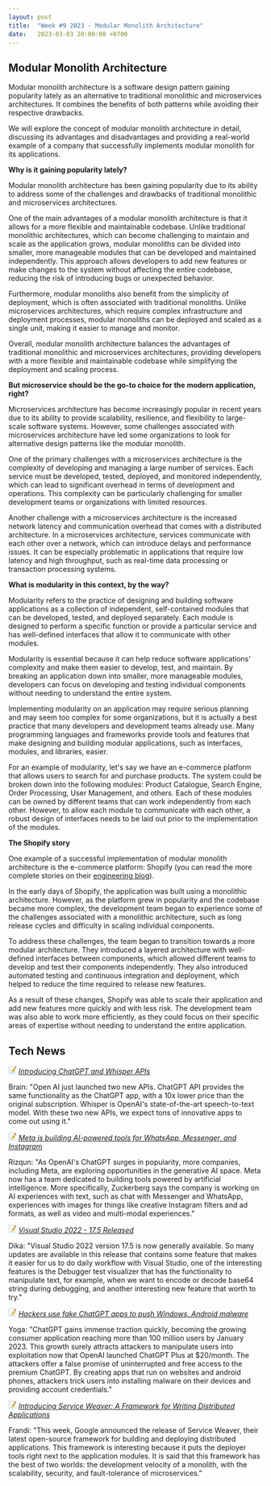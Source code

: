```yaml
---
layout: post
title:  "Week #9 2023 - Modular Monolith Architecture"
date:   2023-03-03 20:00:00 +0700
---
```


## Modular Monolith Architecture

Modular monolith architecture is a software design pattern gaining popularity lately as an alternative to traditional monolithic and microservices architectures. It combines the benefits of both patterns while avoiding their respective drawbacks. 

We will explore the concept of modular monolith architecture in detail, discussing its advantages and disadvantages and providing a real-world example of a company that successfully implements modular monolith for its applications.

__Why is it gaining popularity lately?__

Modular monolith architecture has been gaining popularity due to its ability to address some of the challenges and drawbacks of traditional monolithic and microservices architectures.

One of the main advantages of a modular monolith architecture is that it allows for a more flexible and maintainable codebase. Unlike traditional monolithic architectures, which can become challenging to maintain and scale as the application grows, modular monoliths can be divided into smaller, more manageable modules that can be developed and maintained independently. This approach allows developers to add new features or make changes to the system without affecting the entire codebase, reducing the risk of introducing bugs or unexpected behavior.

Furthermore, modular monoliths also benefit from the simplicity of deployment, which is often associated with traditional monoliths. Unlike microservices architectures, which require complex infrastructure and deployment processes, modular monoliths can be deployed and scaled as a single unit, making it easier to manage and monitor.

Overall, modular monolith architecture balances the advantages of traditional monolithic and microservices architectures, providing developers with a more flexible and maintainable codebase while simplifying the deployment and scaling process.

__But microservice should be the go-to choice for the modern application, right?__

Microservices architecture has become increasingly popular in recent years due to its ability to provide scalability, resilience, and flexibility to large-scale software systems. However, some challenges associated with microservices architecture have led some organizations to look for alternative design patterns like the modular monolith.

One of the primary challenges with a microservices architecture is the complexity of developing and managing a large number of services. Each service must be developed, tested, deployed, and monitored independently, which can lead to significant overhead in terms of development and operations. This complexity can be particularly challenging for smaller development teams or organizations with limited resources.

Another challenge with a microservices architecture is the increased network latency and communication overhead that comes with a distributed architecture. In a microservices architecture, services communicate with each other over a network, which can introduce delays and performance issues. It can be especially problematic in applications that require low latency and high throughput, such as real-time data processing or transaction processing systems.

__What is modularity in this context, by the way?__

Modularity refers to the practice of designing and building software applications as a collection of independent, self-contained modules that can be developed, tested, and deployed separately. Each module is designed to perform a specific function or provide a particular service and has well-defined interfaces that allow it to communicate with other modules.

Modularity is essential because it can help reduce software applications' complexity and make them easier to develop, test, and maintain. By breaking an application down into smaller, more manageable modules, developers can focus on developing and testing individual components without needing to understand the entire system.

Implementing modularity on an application may require serious planning and may seem too complex for some organizations, but it is actually a best practice that many developers and development teams already use. Many programming languages and frameworks provide tools and features that make designing and building modular applications, such as interfaces, modules, and libraries, easier.

For an example of modularity, let's say we have an e-commerce platform that allows users to search for and purchase products. The system could be broken down into the following modules: Product Catalogue, Search Engine, Order Processing, User Management, and others. Each of these modules can be owned by different teams that can work independently from each other. However, to allow each module to communicate with each other, a robust design of interfaces needs to be laid out prior to the implementation of the modules.

__The Shopify story__

One example of a successful implementation of modular monolith architecture is the e-commerce platform: Shopify (you can read the more complete stories on their [engineering blog](https://shopify.engineering/shopify-monolith)). 

In the early days of Shopify, the application was built using a monolithic architecture. However, as the platform grew in popularity and the codebase became more complex, the development team began to experience some of the challenges associated with a monolithic architecture, such as long release cycles and difficulty in scaling individual components.

To address these challenges, the team began to transition towards a more modular architecture. They introduced a layered architecture with well-defined interfaces between components, which allowed different teams to develop and test their components independently. They also introduced automated testing and continuous integration and deployment, which helped to reduce the time required to release new features.

As a result of these changes, Shopify was able to scale their application and add new features more quickly and with less risk. The development team was also able to work more efficiently, as they could focus on their specific areas of expertise without needing to understand the entire application.

## Tech News

![memo](/assets/images/memo16.png) *[Introducing ChatGPT and Whisper APIs](https://openai.com/blog/introducing-chatgpt-and-whisper-apis)*

Brain: "Open AI just launched two new APIs. ChatGPT API provides the same functionality as the ChatGPT app, with a 10x lower price than the original subscription. Whisper is OpenAI's state-of-the-art speech-to-text model. With these two new APIs, we expect tons of innovative apps to come out using it."

![memo](/assets/images/memo16.png) *[Meta is building AI-powered tools for WhatsApp, Messenger, and Instagram](https://www.theverge.com/2023/2/27/23617477/mark-zuckerberg-meta-ai-tools-personas)*

Rizqun: "As OpenAI's ChatGPT surges in popularity, more companies, including Meta, are exploring opportunities in the generative AI space. Meta now has a team dedicated to building tools powered by artificial intelligence. More specifically, Zuckerberg says the company is working on AI experiences with text, such as chat with Messenger and WhatsApp, experiences with images for things like creative Instagram filters and ad formats, as well as video and multi-modal experiences."

![memo](/assets/images/memo16.png) *[Visual Studio 2022 - 17.5 Released](https://devblogs.microsoft.com/visualstudio/visual-studio-2022-17-5-released/)*

Dika: "Visual Studio 2022 version 17.5 is now generally available. So many updates are available in this release that contains some feature that makes it easier for us to do daily workflow with Visual Studio, one of the interesting features is the Debugger test visualizer that has the functionality to manipulate text, for example, when we want to encode or decode base64 string during debugging, and another interesting new feature that worth to try."

![memo](/assets/images/memo16.png) *[Hackers use fake ChatGPT apps to push Windows, Android malware](https://www.bleepingcomputer.com/news/security/hackers-use-fake-chatgpt-apps-to-push-windows-android-malware/)*

Yoga: "ChatGPT gains immense traction quickly, becoming the growing consumer application reaching more than 100 million users by January 2023. This growth surely attracts attackers to manipulate users into exploitation now that OpenAI launched ChatGPT Plus at $20/month. The attackers offer a false promise of uninterrupted and free access to the premium ChatGPT. By creating apps that run on websites and android phones, attackers trick users into installing malware on their devices and providing account credentials."

![memo](/assets/images/memo16.png) *[Introducing Service Weaver: A Framework for Writing Distributed Applications](https://opensource.googleblog.com/2023/03/introducing-service-weaver-framework-for-writing-distributed-applications.html)*

Frandi: "This week, Google announced the release of Service Weaver, their latest open-source framework for building and deploying distributed applications. This framework is interesting because it puts the deployer tools right next to the application modules. It is said that this framework has the best of two worlds: the development velocity of a monolith, with the scalability, security, and fault-tolerance of microservices."
